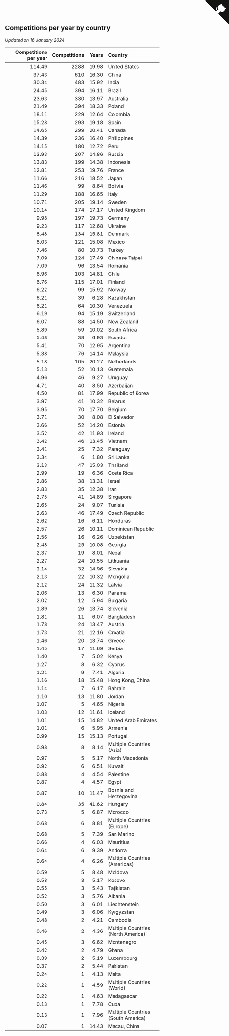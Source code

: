 ## Competitions per year by country

*Updated on 16 January 2024*

| Competitions per year | Competitions | Years | Country |
| ---: | ---: | ---: | :--- |
| 114.49 | 2288 | 19.98 | United States |
| 37.43 | 610 | 16.30 | China |
| 30.34 | 483 | 15.92 | India |
| 24.45 | 394 | 16.11 | Brazil |
| 23.63 | 330 | 13.97 | Australia |
| 21.49 | 394 | 18.33 | Poland |
| 18.11 | 229 | 12.64 | Colombia |
| 15.28 | 293 | 19.18 | Spain |
| 14.65 | 299 | 20.41 | Canada |
| 14.39 | 236 | 16.40 | Philippines |
| 14.15 | 180 | 12.72 | Peru |
| 13.93 | 207 | 14.86 | Russia |
| 13.83 | 199 | 14.38 | Indonesia |
| 12.81 | 253 | 19.76 | France |
| 11.66 | 216 | 18.52 | Japan |
| 11.46 | 99 | 8.64 | Bolivia |
| 11.29 | 188 | 16.65 | Italy |
| 10.71 | 205 | 19.14 | Sweden |
| 10.14 | 174 | 17.17 | United Kingdom |
| 9.98 | 197 | 19.73 | Germany |
| 9.23 | 117 | 12.68 | Ukraine |
| 8.48 | 134 | 15.81 | Denmark |
| 8.03 | 121 | 15.08 | Mexico |
| 7.46 | 80 | 10.73 | Turkey |
| 7.09 | 124 | 17.49 | Chinese Taipei |
| 7.09 | 96 | 13.54 | Romania |
| 6.96 | 103 | 14.81 | Chile |
| 6.76 | 115 | 17.01 | Finland |
| 6.22 | 99 | 15.92 | Norway |
| 6.21 | 39 | 6.28 | Kazakhstan |
| 6.21 | 64 | 10.30 | Venezuela |
| 6.19 | 94 | 15.19 | Switzerland |
| 6.07 | 88 | 14.50 | New Zealand |
| 5.89 | 59 | 10.02 | South Africa |
| 5.48 | 38 | 6.93 | Ecuador |
| 5.41 | 70 | 12.95 | Argentina |
| 5.38 | 76 | 14.14 | Malaysia |
| 5.18 | 105 | 20.27 | Netherlands |
| 5.13 | 52 | 10.13 | Guatemala |
| 4.96 | 46 | 9.27 | Uruguay |
| 4.71 | 40 | 8.50 | Azerbaijan |
| 4.50 | 81 | 17.99 | Republic of Korea |
| 3.97 | 41 | 10.32 | Belarus |
| 3.95 | 70 | 17.70 | Belgium |
| 3.71 | 30 | 8.08 | El Salvador |
| 3.66 | 52 | 14.20 | Estonia |
| 3.52 | 42 | 11.93 | Ireland |
| 3.42 | 46 | 13.45 | Vietnam |
| 3.41 | 25 | 7.32 | Paraguay |
| 3.34 | 6 | 1.80 | Sri Lanka |
| 3.13 | 47 | 15.03 | Thailand |
| 2.99 | 19 | 6.36 | Costa Rica |
| 2.86 | 38 | 13.31 | Israel |
| 2.83 | 35 | 12.38 | Iran |
| 2.75 | 41 | 14.89 | Singapore |
| 2.65 | 24 | 9.07 | Tunisia |
| 2.63 | 46 | 17.49 | Czech Republic |
| 2.62 | 16 | 6.11 | Honduras |
| 2.57 | 26 | 10.11 | Dominican Republic |
| 2.56 | 16 | 6.26 | Uzbekistan |
| 2.48 | 25 | 10.08 | Georgia |
| 2.37 | 19 | 8.01 | Nepal |
| 2.27 | 24 | 10.55 | Lithuania |
| 2.14 | 32 | 14.96 | Slovakia |
| 2.13 | 22 | 10.32 | Mongolia |
| 2.12 | 24 | 11.32 | Latvia |
| 2.06 | 13 | 6.30 | Panama |
| 2.02 | 12 | 5.94 | Bulgaria |
| 1.89 | 26 | 13.74 | Slovenia |
| 1.81 | 11 | 6.07 | Bangladesh |
| 1.78 | 24 | 13.47 | Austria |
| 1.73 | 21 | 12.16 | Croatia |
| 1.46 | 20 | 13.74 | Greece |
| 1.45 | 17 | 11.69 | Serbia |
| 1.40 | 7 | 5.02 | Kenya |
| 1.27 | 8 | 6.32 | Cyprus |
| 1.21 | 9 | 7.41 | Algeria |
| 1.16 | 18 | 15.48 | Hong Kong, China |
| 1.14 | 7 | 6.17 | Bahrain |
| 1.10 | 13 | 11.80 | Jordan |
| 1.07 | 5 | 4.65 | Nigeria |
| 1.03 | 12 | 11.61 | Iceland |
| 1.01 | 15 | 14.82 | United Arab Emirates |
| 1.01 | 6 | 5.95 | Armenia |
| 0.99 | 15 | 15.13 | Portugal |
| 0.98 | 8 | 8.14 | Multiple Countries (Asia) |
| 0.97 | 5 | 5.17 | North Macedonia |
| 0.92 | 6 | 6.51 | Kuwait |
| 0.88 | 4 | 4.54 | Palestine |
| 0.87 | 4 | 4.57 | Egypt |
| 0.87 | 10 | 11.47 | Bosnia and Herzegovina |
| 0.84 | 35 | 41.62 | Hungary |
| 0.73 | 5 | 6.87 | Morocco |
| 0.68 | 6 | 8.81 | Multiple Countries (Europe) |
| 0.68 | 5 | 7.39 | San Marino |
| 0.66 | 4 | 6.03 | Mauritius |
| 0.64 | 6 | 9.39 | Andorra |
| 0.64 | 4 | 6.26 | Multiple Countries (Americas) |
| 0.59 | 5 | 8.48 | Moldova |
| 0.58 | 3 | 5.17 | Kosovo |
| 0.55 | 3 | 5.43 | Tajikistan |
| 0.52 | 3 | 5.76 | Albania |
| 0.50 | 3 | 6.01 | Liechtenstein |
| 0.49 | 3 | 6.06 | Kyrgyzstan |
| 0.48 | 2 | 4.21 | Cambodia |
| 0.46 | 2 | 4.36 | Multiple Countries (North America) |
| 0.45 | 3 | 6.62 | Montenegro |
| 0.42 | 2 | 4.79 | Ghana |
| 0.39 | 2 | 5.19 | Luxembourg |
| 0.37 | 2 | 5.44 | Pakistan |
| 0.24 | 1 | 4.13 | Malta |
| 0.22 | 1 | 4.59 | Multiple Countries (World) |
| 0.22 | 1 | 4.63 | Madagascar |
| 0.13 | 1 | 7.78 | Cuba |
| 0.13 | 1 | 7.96 | Multiple Countries (South America) |
| 0.07 | 1 | 14.43 | Macau, China |


<a href="https://github.com/jonatanklosko/wca_statistics" class="github-corner" aria-label="View source on Github"><svg width="80" height="80" viewBox="0 0 250 250" style="fill:#151513; color:#fff; position: absolute; top: 0; border: 0; right: 0;" aria-hidden="true"><path d="M0,0 L115,115 L130,115 L142,142 L250,250 L250,0 Z"></path><path d="M128.3,109.0 C113.8,99.7 119.0,89.6 119.0,89.6 C122.0,82.7 120.5,78.6 120.5,78.6 C119.2,72.0 123.4,76.3 123.4,76.3 C127.3,80.9 125.5,87.3 125.5,87.3 C122.9,97.6 130.6,101.9 134.4,103.2" fill="currentColor" style="transform-origin: 130px 106px;" class="octo-arm"></path><path d="M115.0,115.0 C114.9,115.1 118.7,116.5 119.8,115.4 L133.7,101.6 C136.9,99.2 139.9,98.4 142.2,98.6 C133.8,88.0 127.5,74.4 143.8,58.0 C148.5,53.4 154.0,51.2 159.7,51.0 C160.3,49.4 163.2,43.6 171.4,40.1 C171.4,40.1 176.1,42.5 178.8,56.2 C183.1,58.6 187.2,61.8 190.9,65.4 C194.5,69.0 197.7,73.2 200.1,77.6 C213.8,80.2 216.3,84.9 216.3,84.9 C212.7,93.1 206.9,96.0 205.4,96.6 C205.1,102.4 203.0,107.8 198.3,112.5 C181.9,128.9 168.3,122.5 157.7,114.1 C157.9,116.9 156.7,120.9 152.7,124.9 L141.0,136.5 C139.8,137.7 141.6,141.9 141.8,141.8 Z" fill="currentColor" class="octo-body"></path></svg></a><style>.github-corner:hover .octo-arm{animation:octocat-wave 560ms ease-in-out}@keyframes octocat-wave{0%,100%{transform:rotate(0)}20%,60%{transform:rotate(-25deg)}40%,80%{transform:rotate(10deg)}}@media (max-width:500px){.github-corner:hover .octo-arm{animation:none}.github-corner .octo-arm{animation:octocat-wave 560ms ease-in-out}}</style>

